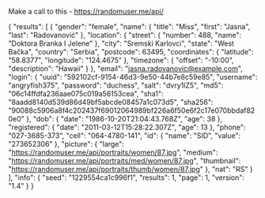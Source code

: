 Make a call to this - https://randomuser.me/api/

{
  "results": [
    {
      "gender": "female",
      "name": {
        "title": "Miss",
        "first": "Jasna",
        "last": "Radovanović"
      },
      "location": {
        "street": {
          "number": 488,
          "name": "Doktora Branka I Jelene"
        },
        "city": "Sremski Karlovci",
        "state": "West Bačka",
        "country": "Serbia",
        "postcode": 63495,
        "coordinates": {
          "latitude": "58.8377",
          "longitude": "124.4675"
        },
        "timezone": {
          "offset": "-10:00",
          "description": "Hawaii"
        }
      },
      "email": "jasna.radovanovic@example.com",
      "login": {
        "uuid": "592102cf-9154-46d3-9e50-44b7e8c59e85",
        "username": "angryfish375",
        "password": "duchess",
        "salt": "dvry1lZ5",
        "md5": "06c14ffdfa236aae075c019a56153cea",
        "sha1": "8aadd8140d539d86d49bf5abcde08457a1c073d5",
        "sha256": "90088c5906a8f4c202437f69012064989bf226a6f50e6f2c17e070bbdaf820e0"
      },
      "dob": {
        "date": "1986-10-20T21:04:43.768Z",
        "age": 38
      },
      "registered": {
        "date": "2011-03-12T15:28:22.307Z",
        "age": 13
      },
      "phone": "027-3685-373",
      "cell": "064-4780-141",
      "id": {
        "name": "SID",
        "value": "273652306"
      },
      "picture": {
        "large": "https://randomuser.me/api/portraits/women/87.jpg",
        "medium": "https://randomuser.me/api/portraits/med/women/87.jpg",
        "thumbnail": "https://randomuser.me/api/portraits/thumb/women/87.jpg"
      },
      "nat": "RS"
    }
  ],
  "info": {
    "seed": "1229554ca1c996f1",
    "results": 1,
    "page": 1,
    "version": "1.4"
  }
}
